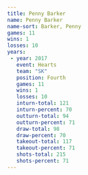 ```yaml
---
title: Penny Barker
name: Penny Barker
name-sort: Barker, Penny
games: 11
wins: 1
losses: 10
years:
 - year: 2017
   event: Hearts
   team: "SK"
   position: Fourth
   games: 11
   wins: 1
   losses: 10
   inturn-total: 121
   inturn-percent: 70
   outturn-total: 94
   outturn-percent: 71
   draw-total: 98
   draw-percent: 70
   takeout-total: 117
   takeout-percent: 71
   shots-total: 215
   shots-percent: 71
---
```

